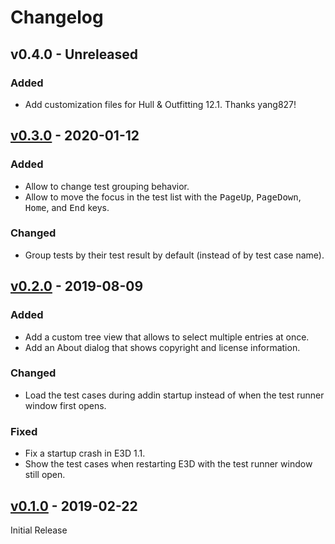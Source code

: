 # Changelog

## v0.4.0 - Unreleased

### Added
- Add customization files for Hull & Outfitting 12.1. Thanks yang827!

## [v0.3.0] - 2020-01-12

### Added
- Allow to change test grouping behavior.
- Allow to move the focus in the test list with the <kbd>PageUp</kbd>, <kbd>PageDown</kbd>, <kbd>Home</kbd>, and <kbd>End</kbd> keys.

### Changed
- Group tests by their test result by default (instead of by test case name).


## [v0.2.0] - 2019-08-09

### Added
- Add a custom tree view that allows to select multiple entries at once.
- Add an About dialog that shows copyright and license information.

### Changed
- Load the test cases during addin startup instead of when the test runner window first opens.

### Fixed
- Fix a startup crash in E3D 1.1.
- Show the test cases when restarting E3D with the test runner window still open.


## [v0.1.0] - 2019-02-22

Initial Release


  [Unreleased]: https://github.com/PoByBolek/PmlUnit/compare/master...develop
  [v0.3.0]: https://github.com/PoByBolek/PmlUnit/releases/tag/v0.3.0
  [v0.2.0]: https://github.com/PoByBolek/PmlUnit/releases/tag/v0.2.0
  [v0.1.0]: https://github.com/PoByBolek/PmlUnit/releases/tag/v0.1.0
